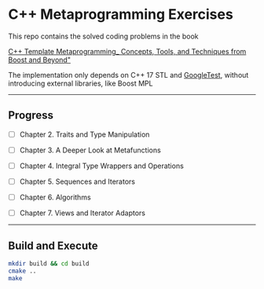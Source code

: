 # C++ Metaprogramming Exercises

This repo contains the solved coding problems in the book

 <a href="https://www.amazon.com/Template-Metaprogramming-Techniques-Documents-Depth-ebook/dp/B003XNTTBW">C++ Template Metaprogramming_ Concepts, Tools, and Techniques from Boost and Beyond"</a>

The implementation only depends on C++ 17 STL and <a href="https://github.com/google/googletest">GoogleTest</a>, without introducing external libraries, like Boost MPL

---

## Progress

- [ ] Chapter 2. Traits and Type Manipulation
  
- [ ] Chapter 3. A Deeper Look at Metafunctions
  
- [ ] Chapter 4. Integral Type Wrappers and Operations
  
- [ ] Chapter 5. Sequences and Iterators
  
- [ ] Chapter 6. Algorithms
  
- [ ] Chapter 7. Views and Iterator Adaptors

---

## Build and Execute

```bash
mkdir build && cd build
cmake ..
make 
```
